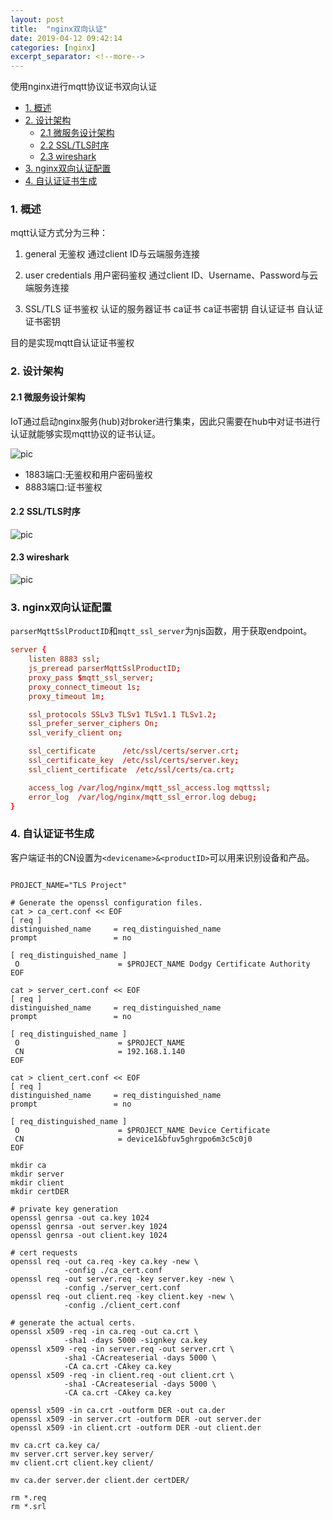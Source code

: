 ```yaml
---
layout: post
title:  "nginx双向认证"
date: 2019-04-12 09:42:14
categories: [nginx]
excerpt_separator: <!--more-->
---
```

使用nginx进行mqtt协议证书双向认证

<!--more-->

<!-- @import "[TOC]" {cmd="toc" depthFrom=1 depthTo=6 orderedList=false} -->

<!-- code_chunk_output -->

* [1. 概述](#1-概述)
* [2. 设计架构](#2-设计架构)
	* [2.1 微服务设计架构](#21-微服务设计架构)
	* [2.2 SSL/TLS时序](#22-ssltls时序)
	* [2.3 wireshark](#23-wireshark)
* [3. nginx双向认证配置](#3-nginx双向认证配置)
* [4. 自认证证书生成](#4-自认证证书生成)

<!-- /code_chunk_output -->

### 1. 概述

mqtt认证方式分为三种：

1. general 无鉴权
  通过client ID与云端服务连接

2. user credentials 用户密码鉴权
  通过client ID、Username、Password与云端服务连接

3. SSL/TLS 证书鉴权
  认证的服务器证书
  ca证书
  ca证书密钥
  自认证证书
  自认证证书密钥

目的是实现mqtt自认证证书鉴权

### 2. 设计架构

#### 2.1 微服务设计架构

IoT通过启动nginx服务(hub)对broker进行集束，因此只需要在hub中对证书进行认证就能够实现mqtt协议的证书认证。

![pic](/images/2019-04-12_12-00-31.png)

* 1883端口:无鉴权和用户密码鉴权
* 8883端口:证书鉴权

#### 2.2 SSL/TLS时序

![pic](/images/2019-04-12_12-00-45.png)

#### 2.3 wireshark

![pic](/images/2019-04-12_10-30-20.png)

### 3. nginx双向认证配置

`parserMqttSslProductID`和`mqtt_ssl_server`为njs函数，用于获取endpoint。

```conf
server {
    listen 8883 ssl;
    js_preread parserMqttSslProductID;
    proxy_pass $mqtt_ssl_server;
    proxy_connect_timeout 1s;
    proxy_timeout 1m;

    ssl_protocols SSLv3 TLSv1 TLSv1.1 TLSv1.2;
    ssl_prefer_server_ciphers On;
    ssl_verify_client on;

    ssl_certificate      /etc/ssl/certs/server.crt;
    ssl_certificate_key  /etc/ssl/certs/server.key;
    ssl_client_certificate  /etc/ssl/certs/ca.crt;

    access_log /var/log/nginx/mqtt_ssl_access.log mqttssl;
    error_log  /var/log/nginx/mqtt_ssl_error.log debug;
}
```

### 4. 自认证证书生成

客户端证书的CN设置为`<devicename>&<productID>`可以用来识别设备和产品。

```shell

PROJECT_NAME="TLS Project"

# Generate the openssl configuration files.
cat > ca_cert.conf << EOF  
[ req ]
distinguished_name     = req_distinguished_name
prompt                 = no

[ req_distinguished_name ]
 O                      = $PROJECT_NAME Dodgy Certificate Authority
EOF

cat > server_cert.conf << EOF  
[ req ]
distinguished_name     = req_distinguished_name
prompt                 = no

[ req_distinguished_name ]
 O                      = $PROJECT_NAME
 CN                     = 192.168.1.140
EOF

cat > client_cert.conf << EOF  
[ req ]
distinguished_name     = req_distinguished_name
prompt                 = no

[ req_distinguished_name ]
 O                      = $PROJECT_NAME Device Certificate
 CN                     = device1&bfuv5ghrgpo6m3c5c0j0
EOF

mkdir ca
mkdir server
mkdir client
mkdir certDER

# private key generation
openssl genrsa -out ca.key 1024
openssl genrsa -out server.key 1024
openssl genrsa -out client.key 1024

# cert requests
openssl req -out ca.req -key ca.key -new \
            -config ./ca_cert.conf
openssl req -out server.req -key server.key -new \
            -config ./server_cert.conf 
openssl req -out client.req -key client.key -new \
            -config ./client_cert.conf 

# generate the actual certs.
openssl x509 -req -in ca.req -out ca.crt \
            -sha1 -days 5000 -signkey ca.key
openssl x509 -req -in server.req -out server.crt \
            -sha1 -CAcreateserial -days 5000 \
            -CA ca.crt -CAkey ca.key
openssl x509 -req -in client.req -out client.crt \
            -sha1 -CAcreateserial -days 5000 \
            -CA ca.crt -CAkey ca.key

openssl x509 -in ca.crt -outform DER -out ca.der
openssl x509 -in server.crt -outform DER -out server.der
openssl x509 -in client.crt -outform DER -out client.der

mv ca.crt ca.key ca/
mv server.crt server.key server/
mv client.crt client.key client/

mv ca.der server.der client.der certDER/

rm *.req
rm *.srl
```